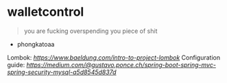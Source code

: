 # walletcontrol
> you are fucking overspending you piece of shit
- phongkatoaa

Lombok: _https://www.baeldung.com/intro-to-project-lombok_
Configuration guide: _https://medium.com/@gustavo.ponce.ch/spring-boot-spring-mvc-spring-security-mysql-a5d8545d837d_
